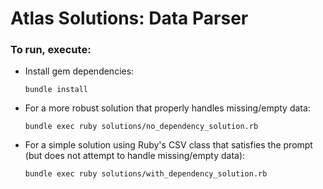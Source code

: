 # Atlas Solutions: Data Parser

### To run, execute:
- Install gem dependencies:

    ```
    bundle install
    ```
- For a more robust solution that properly handles missing/empty data:

    ```
    bundle exec ruby solutions/no_dependency_solution.rb
    ```
- For a simple solution using Ruby's CSV class that satisfies the prompt (but does not attempt to handle missing/empty data):

    ```
    bundle exec ruby solutions/with_dependency_solution.rb
    ```
